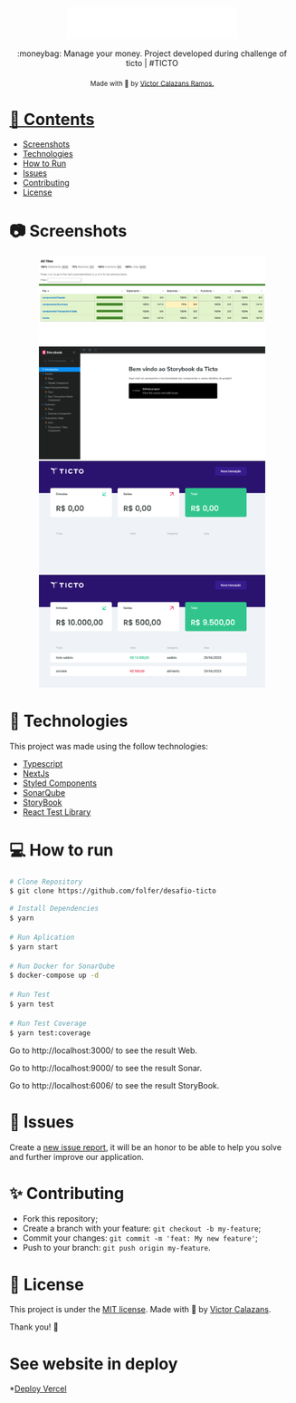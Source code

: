 <p align="center">
   <img src="./public/logo.svg" alt="Move It" width="300"/>
</p>

<p align="center">
</p>

<p align="center">
  :moneybag: Manage your money. Project developed during challenge of ticto | #TICTO
</p>

<div align="center">
  <sub> Made with 💖 by
    <a href="https://github.com/folfer">Victor Calazans Ramos.
  </sub>
</div>

# 📌 Contents

* [Screenshots](#camera-screenshot) 
* [Technologies](#rocket-technologies) 
* [How to Run](#computer-how-to-run)
* [Issues](#bug-issues)
* [Contributing](#sparkles-issues)
* [License](#page_facing_up-license)

# :camera: Screenshots
<div align="center">
   <img src="./.github/coverage.png" width="400px">
   <img src="./.github/storybook.png" width="400px">
   <img src="./.github/empty.png" width="400px">
   <img src="./.github/fill.png" width="400px">
</div>

# :rocket: Technologies
This project was made using the follow technologies:

* [Typescript](https://www.typescriptlang.org/)      
* [NextJs](https://nextjs.org/)      
* [Styled Components](https://styled-components.com/)
* [SonarQube](https://www.sonarsource.com/products/sonarqube/)
* [StoryBook](https://storybook.js.org/)
* [React Test Library](https://testing-library.com/docs/react-testing-library/intro/)

# :computer: How to run

```bash
# Clone Repository
$ git clone https://github.com/folfer/desafio-ticto
```

```bash
# Install Dependencies
$ yarn

# Run Aplication
$ yarn start

# Run Docker for SonarQube
$ docker-compose up -d

# Run Test
$ yarn test

# Run Test Coverage
$ yarn test:coverage
```
<p>
  Go to http://localhost:3000/ to see the result Web.
</p>

<p>
  Go to http://localhost:9000/ to see the result Sonar.
</p>

<p>
  Go to http://localhost:6006/ to see the result StoryBook.
</p>



# :bug: Issues

Create a <a href="https://github.com/folfer/issues">new issue report</a>, it will be an honor to be able to help you solve and further improve our application.

# :sparkles: Contributing

- Fork this repository;
- Create a branch with your feature: `git checkout -b my-feature`;
- Commit your changes: `git commit -m 'feat: My new feature'`;
- Push to your branch: `git push origin my-feature`.

# :page_facing_up: License

This project is under the [MIT license](./LICENSE).
Made with 💖 by [Victor Calazans](https://www.linkedin.com/in/victorcalazansramos/). 

Thank you! 🌠


# See website in deploy

*[Deploy Vercel](https://desafio-ticto.vercel.app/)